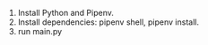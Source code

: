 1. Install Python and Pipenv.
2. Install dependencies: pipenv shell, pipenv install.
5. run main.py 

